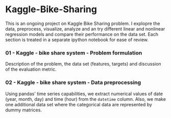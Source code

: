 # Kaggle-Bike-Sharing
This is an ongoing project on Kaggle Bike Sharing problem. I explopre the data, preprocess, visualize, analyze and an try different linear and nonlinear regression models and compare their performance on the data set. Each section is treated in a separate ipython notebook for ease of review.

### 01 - Kaggle - bike share system -  Problem formulation
Description of the problem, the data set (features, targets) and discussion of the evaluation metric.

### 02 - Kaggle - bike share system - Data preprocessing
Using pandas' time series capabilities, we extract numerical values of date (year, month, day) and time (hour) from the `datetime` column. Also, we make one additional data set where the categorical data are represented by dummy matrices.





